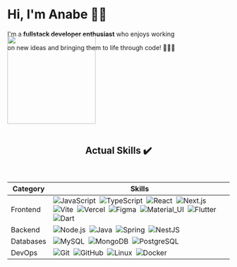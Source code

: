 
<h1> Hi, I'm Anabe 👋🏼 </h1>
<div width="150"> 
I'm a <strong>fullstack developer enthusiast</strong> who enjoys working
<p>on new ideas and bringing them to life through code! 👩🏼‍💻</p>
<img  align="center" width="200px" style="margin-top:-50px" src="https://i.pinimg.com/originals/fc/21/16/fc2116fb21de12a62d4b36c31bbb1e6f.gif">
</div>
<br>

 <div align="center"> 

## Actual Skills ✔️
<br>


| Category | Skills |
|---|---|
| Frontend |  ![JavaScript](https://img.shields.io/badge/-JavaScript-0D1117?style=for-the-badge&logo=JavaScript&labelColor=0D1117)&nbsp; ![TypeScript](https://img.shields.io/badge/-TypeScript-0D1117?style=for-the-badge&logo=TypeScript&labelColor=0D1117)&nbsp; ![React](https://img.shields.io/badge/-React-0D1117?style=for-the-badge&logo=React&labelColor=0D1117)&nbsp; ![Next.js](https://img.shields.io/badge/-Next.js-0D1117?style=for-the-badge&logo=Next.js&labelColor=0D1117)&nbsp; ![Vite](https://img.shields.io/badge/-Vite-0D1117?style=for-the-badge&logo=Vite&labelColor=0D1117)&nbsp; ![Vercel](https://img.shields.io/badge/-Vercel-0D1117?style=for-the-badge&logo=Vercel&labelColor=0D1117)&nbsp; ![Figma](https://img.shields.io/badge/-Figma-0D1117?style=for-the-badge&logo=Figma&labelColor=0D1117)&nbsp; ![Material_UI](https://img.shields.io/badge/-Material_UI-0D1117?style=for-the-badge&logo=Material-UI&labelColor=0D1117)&nbsp; ![Flutter](https://img.shields.io/badge/-Flutter-0D1117?style=for-the-badge&logo=Flutter&labelColor=0D1117)&nbsp; ![Dart](https://img.shields.io/badge/-Dart-0D1117?style=for-the-badge&logo=Dart&labelColor=0D1117)&nbsp; |
| Backend | ![Node.js](https://img.shields.io/badge/-Node.js-0D1117?style=for-the-badge&logo=Node.js&labelColor=0D1117)&nbsp; ![Java](https://img.shields.io/badge/-Java-0D1117?style=for-the-badge&logo=Java&labelColor=0D1117)&nbsp; ![Spring](https://img.shields.io/badge/-Spring-0D1117?style=for-the-badge&logo=Spring&labelColor=0D1117)&nbsp; ![NestJS](https://img.shields.io/badge/-NestJS-0D1117?style=for-the-badge&logo=NestJS&labelColor=0D1117)&nbsp; |
| Databases |  ![MySQL](https://img.shields.io/badge/-MySQL-0D1117?style=for-the-badge&logo=MySQL&labelColor=0D1117)&nbsp; ![MongoDB](https://img.shields.io/badge/-MongoDB-0D1117?style=for-the-badge&logo=MongoDB&labelColor=0D1117)&nbsp; ![PostgreSQL](https://img.shields.io/badge/-PostgreSQL-0D1117?style=for-the-badge&logo=PostgreSQL&labelColor=0D1117)&nbsp; |
| DevOps |  ![Git](https://img.shields.io/badge/-Git-0D1117?style=for-the-badge&logo=Git&labelColor=0D1117)&nbsp; ![GitHub](https://img.shields.io/badge/-GitHub-0D1117?style=for-the-badge&logo=GitHub&labelColor=0D1117)&nbsp; ![Linux](https://img.shields.io/badge/-Linux-0D1117?style=for-the-badge&logo=Linux&labelColor=0D1117)&nbsp; ![Docker](https://img.shields.io/badge/-Docker-0D1117?style=for-the-badge&logo=Docker&labelColor=0D1117)&nbsp; |

</div>
